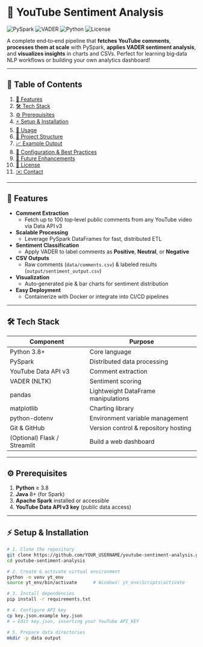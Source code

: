 # 🚀 YouTube Sentiment Analysis

![PySpark](https://img.shields.io/badge/PySpark-3.5.0-blue) ![VADER](https://img.shields.io/badge/VADER-NLP-green) ![Python](https://img.shields.io/badge/Python-3.8%2B-yellow) ![License](https://img.shields.io/badge/License-MIT-lightgrey)

A complete end‑to‑end pipeline that **fetches YouTube comments**, **processes them at scale** with PySpark, **applies VADER sentiment analysis**, and **visualizes insights** in charts and CSVs. Perfect for learning big‑data NLP workflows or building your own analytics dashboard!

---

## 🔎 Table of Contents

1. [🌟 Features](#-features)  
2. [🛠️ Tech Stack](#️️-tech-stack)  
3. [⚙️ Prerequisites](#️⚙️-prerequisites)  
4. [⚡ Setup & Installation](#️⚡-setup--installation)  
5. [🚀 Usage](#️🚀-usage)  
6. [📂 Project Structure](#️📂-project-structure)  
7. [📈 Example Output](#️📈-example-output)  
8. [🔧 Configuration & Best Practices](#️🔧-configuration--best-practices)  
9. [🔮 Future Enhancements](#️🔮-future-enhancements)  
10. [📝 License](#️📝-license)  
11. [✉️ Contact](#️✉️-contact)

---

## 🌟 Features

- **Comment Extraction**  
  - Fetch up to 100 top‑level public comments from any YouTube video via Data API v3  
- **Scalable Processing**  
  - Leverage PySpark DataFrames for fast, distributed ETL  
- **Sentiment Classification**  
  - Apply VADER to label comments as **Positive**, **Neutral**, or **Negative**  
- **CSV Outputs**  
  - Raw comments (`data/comments.csv`) & labeled results (`output/sentiment_output.csv`)  
- **Visualization**  
  - Auto‑generated pie & bar charts for sentiment distribution  
- **Easy Deployment**  
  - Containerize with Docker or integrate into CI/CD pipelines  

---

## 🛠️ Tech Stack

| Component                    | Purpose                               |
|------------------------------|---------------------------------------|
| Python 3.8+                  | Core language                        |
| PySpark                      | Distributed data processing          |
| YouTube Data API v3          | Comment extraction                   |
| VADER (NLTK)                 | Sentiment scoring                    |
| pandas                       | Lightweight DataFrame manipulations  |
| matplotlib                   | Charting library                     |
| python-dotenv                | Environment variable management      |
| Git & GitHub                 | Version control & repository hosting |
| (Optional) Flask / Streamlit | Build a web dashboard                |

---

## ⚙️ Prerequisites

1. **Python** ≥ 3.8  
2. **Java** 8+ (for Spark)  
3. **Apache Spark** installed or accessible  
4. **YouTube Data API v3 key** (public data access)  

---

## ⚡ Setup & Installation

```bash
# 1. Clone the repository
git clone https://github.com/YOUR_USERNAME/youtube-sentiment-analysis.git
cd youtube-sentiment-analysis

# 2. Create & activate virtual environment
python -m venv yt_env
source yt_env/bin/activate      # Windows: yt_env\Scripts\activate

# 3. Install dependencies
pip install -r requirements.txt

# 4. Configure API key
cp key.json.example key.json
# → Edit key.json, inserting your YouTube API_KEY

# 5. Prepare data directories
mkdir -p data output
